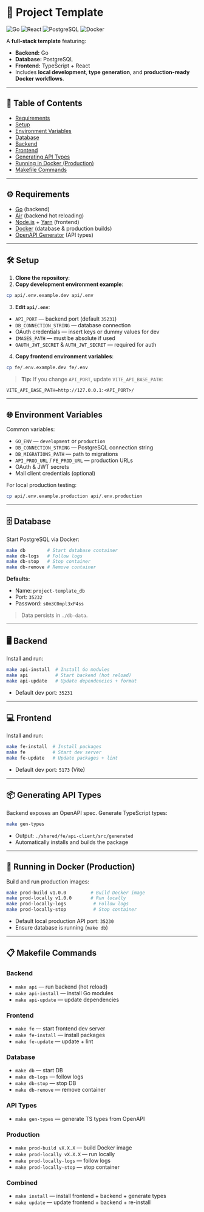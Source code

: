 # 🚀 Project Template

![Go](https://img.shields.io/badge/Go-00ADD8?style=flat&logo=go&logoColor=white) ![React](https://img.shields.io/badge/React-61DAFB?style=flat&logo=react&logoColor=white) ![PostgreSQL](https://img.shields.io/badge/PostgreSQL-4169E1?style=flat&logo=postgresql&logoColor=white) ![Docker](https://img.shields.io/badge/Docker-2496ED?style=flat&logo=docker&logoColor=white)

A **full-stack template** featuring:

- **Backend:** Go
- **Database:** PostgreSQL
- **Frontend:** TypeScript + React
- Includes **local development**, **type generation**, and **production-ready Docker workflows**.

---

## 📑 Table of Contents

- [Requirements](#requirements)
- [Setup](#setup)
- [Environment Variables](#environment-variables)
- [Database](#database)
- [Backend](#backend)
- [Frontend](#frontend)
- [Generating API Types](#generating-api-types)
- [Running in Docker (Production)](#running-in-docker-production)
- [Makefile Commands](#makefile-commands)

---

## ⚙️ Requirements

- [Go](https://golang.org/) (backend)
- [Air](https://github.com/air-verse/air) (backend hot reloading)
- [Node.js](https://nodejs.org/) + [Yarn](https://yarnpkg.com/) (frontend)
- [Docker](https://www.docker.com/) (database & production builds)
- [OpenAPI Generator](https://openapi-generator.tech/) (API types)

---

## 🛠 Setup

1. **Clone the repository**:
2. **Copy development environment example**:

```bash
cp api/.env.example.dev api/.env
```

3. **Edit `api/.env`**:

- `API_PORT` — backend port (default `35231`)
- `DB_CONNECTION_STRING` — database connection
- OAuth credentials — insert keys or dummy values for dev
- `IMAGES_PATH` — must be absolute if used
- `OAUTH_JWT_SECRET` & `AUTH_JWT_SECRET` — required for auth

4. **Copy frontend environment variables**:

```bash
cp fe/.env.example.dev fe/.env
```

> **Tip:** If you change `API_PORT`, update `VITE_API_BASE_PATH`:

```env
VITE_API_BASE_PATH=http://127.0.0.1:<API_PORT>/
```

---

## 🌐 Environment Variables

Common variables:

- `GO_ENV` — `development` or `production`
- `DB_CONNECTION_STRING` — PostgreSQL connection string
- `DB_MIGRATIONS_PATH` — path to migrations
- `API_PROD_URL` / `FE_PROD_URL` — production URLs
- OAuth & JWT secrets
- Mail client credentials (optional)

For local production testing:

```bash
cp api/.env.example.production api/.env.production
```

---

## 🗄 Database

Start PostgreSQL via Docker:

```bash
make db        # Start database container
make db-logs   # Follow logs
make db-stop   # Stop container
make db-remove # Remove container
```

**Defaults:**

- Name: `project-template_db`
- Port: `35232`
- Password: `s0m3C0mpl3xP4ss`

> Data persists in `./db-data`.

---

## 🖥 Backend

Install and run:

```bash
make api-install  # Install Go modules
make api          # Start backend (hot reload)
make api-update   # Update dependencies + format
```

- Default dev port: `35231`

---

## 💻 Frontend

Install and run:

```bash
make fe-install  # Install packages
make fe          # Start dev server
make fe-update   # Update packages + lint
```

- Default dev port: `5173` (Vite)

---

## 📦 Generating API Types

Backend exposes an OpenAPI spec. Generate TypeScript types:

```bash
make gen-types
```

- Output: `./shared/fe/api-client/src/generated`
- Automatically installs and builds the package

---

## 🐳 Running in Docker (Production)

Build and run production images:

```bash
make prod-build v1.0.0         # Build Docker image
make prod-locally v1.0.0       # Run locally
make prod-locally-logs          # Follow logs
make prod-locally-stop          # Stop container
```

- Default local production API port: `35230`
- Ensure database is running (`make db`)

---

## 📋 Makefile Commands

### Backend

- `make api` — run backend (hot reload)
- `make api-install` — install Go modules
- `make api-update` — update dependencies

### Frontend

- `make fe` — start frontend dev server
- `make fe-install` — install packages
- `make fe-update` — update + lint

### Database

- `make db` — start DB
- `make db-logs` — follow logs
- `make db-stop` — stop DB
- `make db-remove` — remove container

### API Types

- `make gen-types` — generate TS types from OpenAPI

### Production

- `make prod-build vX.X.X` — build Docker image
- `make prod-locally vX.X.X` — run locally
- `make prod-locally-logs` — follow logs
- `make prod-locally-stop` — stop container

### Combined

- `make install` — install frontend + backend + generate types
- `make update` — update frontend + backend + re-install

